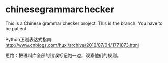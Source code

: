 # chinesegrammarchecker
This is a Chinese grammar checker project. This is the branch. You have to be patient.

Python正则表达式指南: http://www.cnblogs.com/huxi/archive/2010/07/04/1771073.html

思路：把语料库全部的错误标记跑一边，观察他们的规则。
